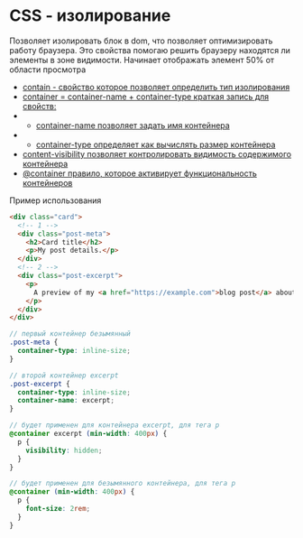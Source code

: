 # CSS - изолирование

Позволяет изолировать блок в dom, что позволяет оптимизировать работу браузера. Это свойства помогаю решить браузеру
находятся ли элементы в зоне видимости. Начинает отображать элемент 50% от области просмотра

- [contain - свойство которое позволяет определить тип изолирования](./css-props.md/#contain)
- [container = container-name + container-type краткая запись для свойств:](./css-props.md/#container)
- - [container-name позволяет задать имя контейнера](./css-props.md/#container-name)
- - [container-type определяет как вычислять размер контейнера](./css-props.md/#container-type)
- [content-visibility позволяет контролировать видимость содержимого контейнера](./css-props.md/#content-visibility)
- [@container правило, которое активирует функциональность контейнеров](./at-rules.md/#container)

Пример использования

```html
<div class="card">
  <!-- 1 -->
  <div class="post-meta">
    <h2>Card title</h2>
    <p>My post details.</p>
  </div>
  <!-- 2 -->
  <div class="post-excerpt">
    <p>
      A preview of my <a href="https://example.com">blog post</a> about cats.
    </p>
  </div>
</div>
```

```scss
// первый контейнер безымянный
.post-meta {
  container-type: inline-size;
}

// второй контейнер excerpt
.post-excerpt {
  container-type: inline-size;
  container-name: excerpt;
}

// будет применен для контейнера excerpt, для тега p
@container excerpt (min-width: 400px) {
  p {
    visibility: hidden;
  }
}

// будет применен для безымянного контейнера, для тега p
@container (min-width: 400px) {
  p {
    font-size: 2rem;
  }
}
```
